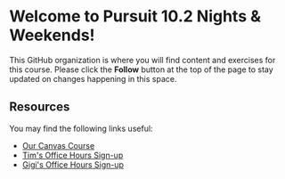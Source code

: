 
# Welcome to Pursuit 10.2 Nights & Weekends!

This GitHub organization is where you will find content and exercises for this course. Please click the **Follow** button at the top of the page to stay updated on changes happening in this space.

## Resources

You may find the following links useful:

- [Our Canvas Course]()
- [Tim's Office Hours Sign-up]()
- [Gigi's Office Hours Sign-up]()
